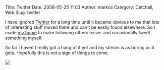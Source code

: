 Title: Twitter
Date: 2008-05-25 11:03
Author: markos
Category: Catchall, Web
Slug: twitter

I have ignored [Twitter](http://www.twitter.com "Twitter") for a long
time until it became obvious to me that lots of interesting stuff moved
there and can't be easily found elsewhere. So I made [my
home](http://twitter.com/samastur "My twitter home") to make following
others easier and occasionally tweet something myself.

So far I haven't really got a hang of it yet and my stream is as boring
as it gets. Hopefully this is not a sign of things to come.

<div class="zemanta-pixie" style="margin: 5px 0pt; width: 100%;">

[![](http://img.zemanta.com/pixie.png?x-id=9fff2dc4-de4d-4849-a5ac-91980379dfff)](http://www.zemanta.com/ "Zemified by Zemanta")

</div>
